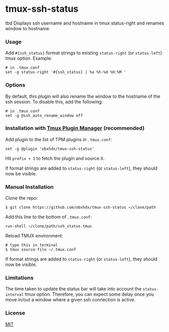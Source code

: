 tmux-ssh-status
===============

tbd
Displays ssh username and hostname in tmux status-right and renames window to hostname.

### Usage

Add `#{ssh_status}` format strings to existing `status-right` (or `status-left`) tmux option. Example:

    # in .tmux.conf
    set -g status-right '#{ssh_status} | %a %h-%d %H:%M '

### Options

By default, this plugin will also rename the window to the hostname of the ssh session. To disable this, add the following:

    # in .tmux.conf
    set -g @ssh_auto_rename_window off

### Installation with [Tmux Plugin Manager](https://github.com/tmux-plugins/tpm) (recommended)

Add plugin to the list of TPM plugins in `.tmux.conf`:

    set -g @plugin 'obxhdx/tmux-ssh-status'

Hit `prefix + I` to fetch the plugin and source it.

If format strings are added to `status-right` (or `status-left`), they should now be visible.

### Manual Installation

Clone the repo:

    $ git clone https://github.com/obxhdx/tmux-ssh-status ~/clone/path

Add this line to the bottom of `.tmux.conf`:

    run-shell ~/clone/path/ssh_status.tmux

Reload TMUX environment:

    # type this in terminal
    $ tmux source-file ~/.tmux.conf

If format strings are added to `status-right` (or `status-left`), they should now be visible.

### Limitations

The time taken to update the status bar will take into account the `status-interval` tmux option. Therefore, you can expect some delay once you move in/out a window where a given ssh connection is active.

### License

[MIT](LICENSE.md)
